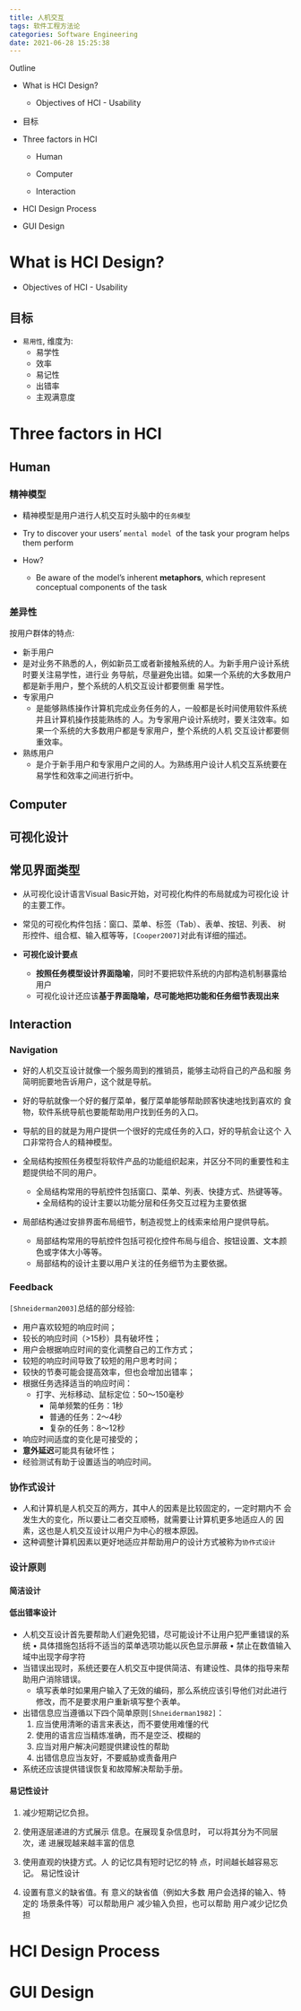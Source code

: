 ```yaml
---
title: 人机交互
tags: 软件工程方法论
categories: Software Engineering
date: 2021-06-28 15:25:38
---
```



Outline

* What is HCI Design? 

  * Objectives of HCI - Usability

* 目标
* Three factors in HCI 

  * Human 

  * Computer 
  * Interaction

* HCI Design Process

* GUI Design

<!--more-->

# What is HCI Design? 

* Objectives of HCI - Usability



## 目标

* `易用性`, 维度为:
  * 易学性
  * 效率
  * 易记性
  * 出错率
  * 主观满意度

# Three factors in HCI 

## Human 

### 精神模型

* 精神模型是用户进行人机交互时头脑中的`任务模型`

* Try to discover your users’ `mental model `of the task your program helps them perform
* How?
  * Be aware of the model’s inherent **metaphors**, which represent conceptual components of the task

### 差异性

按用户群体的特点: 

*  新⼿⽤户
  * 是对业务不熟悉的⼈，例如新员⼯或者新接触系统的⼈。为新⼿⽤户设计系统时要关注易学性，进⾏业 务导航，尽量避免出错。如果⼀个系统的⼤多数⽤户都是新⼿⽤户，整个系统的⼈机交互设计都要侧重 易学性。
* 专家⽤户
  * 是能够熟练操作计算机完成业务任务的⼈，⼀般都是⻓时间使⽤软件系统并且计算机操作技能熟练的 ⼈。为专家⽤户设计系统时，要关注效率。如果⼀个系统的⼤多数⽤户都是专家⽤户，整个系统的⼈机 交互设计都要侧重效率。
* 熟练⽤户 
  * 是介于新⼿⽤户和专家⽤户之间的⼈。为熟练⽤户设计⼈机交互系统要在易学性和效率之间进⾏折中。

## Computer 

## 可视化设计

## 常见界面类型

* 从可视化设计语⾔Visual Basic开始，对可视化构件的布局就成为可视化设 计的主要⼯作。
* 常⻅的可视化构件包括：窗⼝、菜单、标签（Tab）、表单、按钮、列表、 树形控件、组合框、输⼊框等等，`[Cooper2007]`对此有详细的描述。

* **可视化设计要点**
  * **按照任务模型设计界⾯隐喻**，同时不要把软件系统的内部构造机制暴露给⽤户
  * 可视化设计还应该**基于界⾯隐喻，尽可能地把功能和任务细节表现出来**



## Interaction

### Navigation
* 好的⼈机交互设计就像⼀个服务周到的推销员，能够主动将⾃⼰的产品和服 务简明扼要地告诉⽤户，这个就是导航。
* 好的导航就像⼀个好的餐厅菜单，餐厅菜单能够帮助顾客快速地找到喜欢的 ⻝物，软件系统导航也要能帮助⽤户找到任务的⼊⼝。
* 导航的⽬的就是为⽤户提供⼀个很好的完成任务的⼊⼝，好的导航会让这个 ⼊⼝⾮常符合⼈的精神模型。



* 全局结构按照任务模型将软件产品的功能组织起来，并区分不同的重要性和主题提供给不同的⽤户。
  * 全局结构常⽤的导航控件包括窗⼝、菜单、列表、快捷⽅式、热键等等。 • 全局结构的设计主要以功能分层和任务交互过程为主要依据
* 局部结构通过安排界⾯布局细节，制造视觉上的线索来给⽤户提供导航。
  * 局部结构常⽤的导航控件包括可视化控件布局与组合、按钮设置、⽂本颜⾊或字体⼤⼩等等。
  * 局部结构的设计主要以⽤户关注的任务细节为主要依据。



### Feedback

`[Shneiderman2003]`总结的部分经验: 

* ⽤户喜欢较短的响应时间； 
* 较⻓的响应时间（>15秒）具有破坏性； 
* ⽤户会根据响应时间的变化调整⾃⼰的⼯作⽅式； 
* 较短的响应时间导致了较短的⽤户思考时间； 
* 较快的节奏可能会提⾼效率，但也会增加出错率； 
* 根据任务选择适当的响应时间： 
  * 打字、光标移动、⿏标定位：50～150毫秒 
    * 简单频繁的任务：1秒 
    * 普通的任务：2～4秒 
    * 复杂的任务：8～12秒
* 响应时间适度的变化是可接受的； 
* **意外延迟**可能具有破坏性； 
* 经验测试有助于设置适当的响应时间。



### 协作式设计
* ⼈和计算机是⼈机交互的两⽅，其中⼈的因素是⽐较固定的，⼀定时期内不 会发⽣⼤的变化，所以要让⼆者交互顺畅，就需要让计算机更多地适应⼈的 因素，这也是⼈机交互设计以⽤户为中⼼的根本原因。
* 这种调整计算机因素以更好地适应并帮助⽤户的设计⽅式被称为`协作式设计`

### 设计原则

#### 简洁设计



#### 低出错率设计
* ⼈机交互设计⾸先要帮助⼈们避免犯错，尽可能设计不让⽤户犯严重错误的系统 • 具体措施包括将不适当的菜单选项功能以灰⾊显示屏蔽 • 禁⽌在数值输⼊域中出现字⺟字符
* 当错误出现时，系统还要在⼈机交互中提供简洁、有建设性、具体的指导来帮助⽤户消除错误。 
  * 填写表单时如果⽤户输⼊了⽆效的编码，那么系统应该引导他们对此进⾏修改，⽽不是要求⽤户重新填写整个表单。
* 出错信息应当遵循以下四个简单原则`[Shneiderman1982]`： 
  1. 应当使⽤清晰的语⾔来表达，⽽不要使⽤难懂的代
  2. 使⽤的语⾔应当精炼准确，⽽不是空泛、模糊的 
  3. 应当对⽤户解决问题提供建设性的帮助
  4. 出错信息应当友好，不要威胁或责备⽤户
* 系统还应该提供错误恢复和故障解决帮助⼿册。

#### 易记性设计

1. 减少短期记忆负担。
2. 使⽤逐层递进的⽅式展示 信息。在展现复杂信息时， 可以将其分为不同层次，递 进展现越来越丰富的信息

3. 使⽤直观的快捷⽅式。⼈ 的记忆具有短时记忆的特 点，时间越⻓越容易忘记。
   易记性设计
4. 设置有意义的缺省值。有 意义的缺省值（例如⼤多数 ⽤户会选择的输⼊、特定的 场景条件等）可以帮助⽤户 减少输⼊负担，也可以帮助 ⽤户减少记忆负担



# HCI Design Process

# GUI Design
